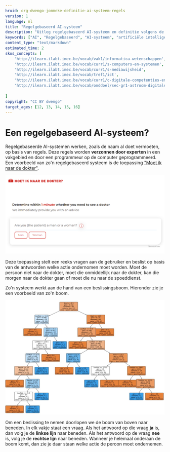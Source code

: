 ```yaml
---
hruid: org-dwengo-jommeke-definitie-ai-systeem-regels
version: 1
language: nl
title: "Regelgebaseerd AI-systeem"
description: "Uitleg regelgebaseerd AI-systeem en definitie volgens de EU"
keywords: ["AI", "Regelgebaseerd", "AI-systeem", "artificiële intelligentie"]
content_type: "text/markdown"
estimated_time: 2
skos_concepts: [
    'http://ilearn.ilabt.imec.be/vocab/vak1/informatica-wetenschappen', 
    'http://ilearn.ilabt.imec.be/vocab/curr1/s-computers-en-systemen',
    'http://ilearn.ilabt.imec.be/vocab/curr1/s-mediawijsheid',
    'http://ilearn.ilabt.imec.be/vocab/tref1/ict',
    'http://ilearn.ilabt.imec.be/vocab/curr1/c-digitale-competenties-en-mediawijsheid',
    'http://ilearn.ilabt.imec.be/vocab/onddoel/sec-gr1-astroom-digitale-competenties-en-mediawijsheid-4.5',

]
copyright: "CC BY dwengo"
target_ages: [12, 13, 14, 15, 16]
---
```



Een regelgebaseerd AI-systeem?
===============

Regelgebaseerde AI-systemen werken, zoals de naam al doet vermoeten, op basis van regels. Deze regels worden **verzonnen door experten** in een vakgebied en door een programmeur op de computer geprogrammeerd. Een voorbeeld van zo'n regelgebaseerd systeem is de toepassing ["Moet ik naar de dokter"](https://www.moetiknaardedokter.be/).

![Moet ik naar de dokter?](img/moet_ik_naar_dokter.png "Moet ik naar de dokter?")

Deze toepassing stelt een reeks vragen aan de gebruiker en beslist op basis van de antwoorden welke actie ondernomen moet worden. Moet de persoon niet naar de dokter, moet die onmiddellijk naar de dokter, kan die morgen naar de dokter gaan of moet die nu naar de spoeddienst.

Zo'n systeem werkt aan de hand van een beslissingsboom. Hieronder zie je een voorbeeld van zo'n boom. 

![Voorbeeld beslissingsboom](img/beslissingsboom.png "Voorbeeld beslissingsboom")

Om een beslissing te nemen doorlopen we de boom van boven naar beneden. In elk vakje staat een vraag. Als het antwoord op die vraag **ja** is, dan volg je de **linkse lijn** naar beneden. Als het antwoord op de vraag **nee** is, volg je de **rechtse lijn** naar beneden. Wanneer je helemaal onderaan de boom komt, dan zie je daar staan welke actie de peroon moet ondernemen.